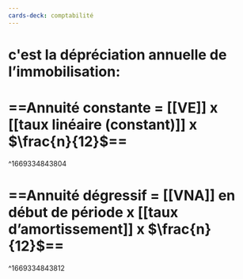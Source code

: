 ```yaml
---
cards-deck: comptabilité
---
```


# c'est la dépréciation annuelle de l’immobilisation:
# ==Annuité constante = [[VE]] x [[taux linéaire (constant)]]  x $\frac{n}{12}$==
^1669334843804
# ==Annuité dégressif = [[VNA]] en début de période x [[taux d’amortissement]] x $\frac{n}{12}$==
^1669334843812
